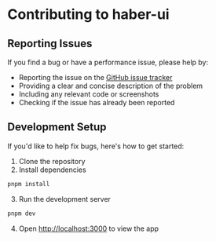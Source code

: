 # Contributing to haber-ui

## Reporting Issues

If you find a bug or have a performance issue, please help by:

- Reporting the issue on the [GitHub issue tracker](https://github.com/marcoshaber99/haberui/issues)
- Providing a clear and concise description of the problem
- Including any relevant code or screenshots
- Checking if the issue has already been reported

## Development Setup

If you'd like to help fix bugs, here's how to get started:

1. Clone the repository
2. Install dependencies

```bash
pnpm install
```

3. Run the development server

```bash
pnpm dev
```

4. Open [http://localhost:3000](http://localhost:3000) to view the app
